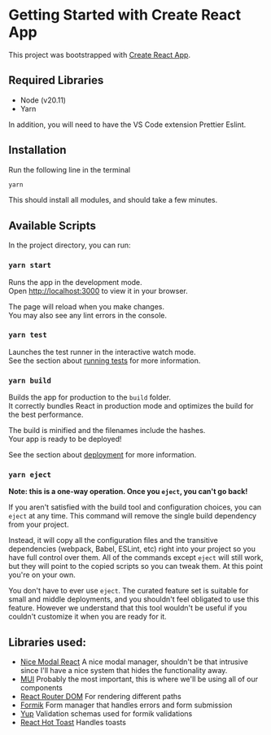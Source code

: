 # Getting Started with Create React App

This project was bootstrapped with [Create React App](https://github.com/facebook/create-react-app).

## Required Libraries

- Node (v20.11)
- Yarn

In addition, you will need to have the VS Code extension Prettier Eslint.

## Installation

Run the following line in the terminal

```bash
yarn
```

This should install all modules, and should take a few minutes.

## Available Scripts

In the project directory, you can run:

### `yarn start`

Runs the app in the development mode.\
Open [http://localhost:3000](http://localhost:3000) to view it in your browser.

The page will reload when you make changes.\
You may also see any lint errors in the console.

### `yarn test`

Launches the test runner in the interactive watch mode.\
See the section about [running tests](https://facebook.github.io/create-react-app/docs/running-tests) for more information.

### `yarn build`

Builds the app for production to the `build` folder.\
It correctly bundles React in production mode and optimizes the build for the best performance.

The build is minified and the filenames include the hashes.\
Your app is ready to be deployed!

See the section about [deployment](https://facebook.github.io/create-react-app/docs/deployment) for more information.

### `yarn eject`

**Note: this is a one-way operation. Once you `eject`, you can't go back!**

If you aren't satisfied with the build tool and configuration choices, you can `eject` at any time. This command will remove the single build dependency from your project.

Instead, it will copy all the configuration files and the transitive dependencies (webpack, Babel, ESLint, etc) right into your project so you have full control over them. All of the commands except `eject` will still work, but they will point to the copied scripts so you can tweak them. At this point you're on your own.

You don't have to ever use `eject`. The curated feature set is suitable for small and middle deployments, and you shouldn't feel obligated to use this feature. However we understand that this tool wouldn't be useful if you couldn't customize it when you are ready for it.

## Libraries used:

- [Nice Modal React](https://github.com/eBay/nice-modal-react)
  A nice modal manager, shouldn't be that intrusive since I'll have a nice system that hides the functionality away.
- [MUI](https://mui.com/material-ui/getting-started/)
  Probably the most important, this is where we'll be using all of our components
- [React Router DOM](https://reactrouter.com/en/main)
  For rendering different paths
- [Formik](https://formik.org/docs/overview)
  Form manager that handles errors and form submission
- [Yup](https://github.com/jquense/yup?tab=readme-ov-file#yup)
  Validation schemas used for formik validations
- [React Hot Toast](https://react-hot-toast.com/docs/toaster)
  Handles toasts
